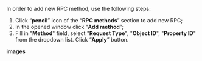 In order to add new RPC method, use the following steps:

1. Click “**pencil**” icon of the “**RPC methods**” section to add new RPC;
2. In the opened window click “**Add method**”;
3. Fill in "**Method**" field, select "**Request Type**", "**Object ID**", "**Property ID**" from the dropdown list. Click “**Apply**” button.

**images**

